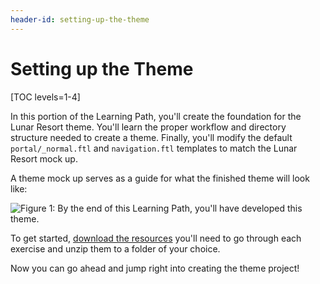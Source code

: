 ```yaml
---
header-id: setting-up-the-theme
---
```


# Setting up the Theme

[TOC levels=1-4]

In this portion of the Learning Path, you'll create the foundation for the Lunar
Resort theme. You'll learn the proper workflow and directory structure needed to
create a theme. Finally, you'll modify the default `portal/_normal.ftl` and
`navigation.ftl` templates to match the Lunar Resort mock up.

A theme mock up serves as a guide for what the finished theme will look like: 

![Figure 1: By the end of this Learning Path, you'll have developed this theme.](../../../images/finished-theme.png)

To get started, 
[download the resources](https://dev.liferay.com/documents/10184/532726/themes-learning-path-6.2.zip) 
you'll need to go through each exercise and unzip them to a folder of your 
choice. 

Now you can go ahead and jump right into creating the theme project!
